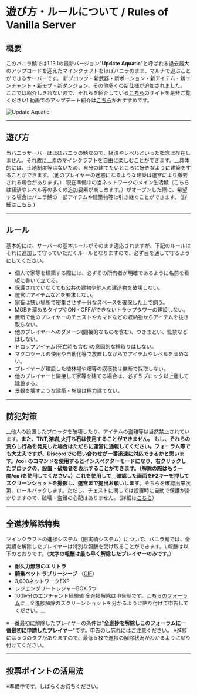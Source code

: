 # 遊び方・ルールについて / Rules of Vanilla Server

## 概要
このバニラ鯖では1.13.1の最新バージョン"**Update Aquatic**"と呼ばれる過去最大のアップロードを迎えたマインクラフトをほぼバニラのまま、マルチで遊ぶことができるサーバーです。
新ブロック・新武器・新ポーション・新アイテム・新エンチャント・新モブ・新ダンジョン、その他多くの新仕様が追加されました。
ここでは紹介しきれないので、それらを紹介している[こちら](http://minecraft-diary.jp/blog-entry-1366.html)のサイトを是非ご覧ください! 動画でのアップデート紹介は[こちら](https://www.youtube.com/watch?v=NgFRuLyUG14&list=PL1DGsG6D8Goo-PTcQsy3_CCRHnZ-L3ilx)がおすすめです。

![Update Aquatic](https://i.imgur.com/swiHydo.png)

----
## 遊び方
当バニラサーバーはほぼバニラの鯖なので、経済やレベルといった概念は存在しません。それ故に__素のマインクラフトを自由に楽しむことができます。__具体的には、土地制度等はないため、自分の建てたいところに好きなように建築をすることができます。（他のプレイヤーの迷惑になるような建築は運営により撤去される場合があります。）
現在準備中の当ネットワークのメイン生活鯖（こちらは経済やレベル等の多くの追加要素が楽しめます。）がオープンした際に、希望する場合はバニラ鯖の一部アイテムや建築物等は引き継ぐことができます。（詳細は[こちら](https://wiki.lucknetwork.jp/vanilla_trans) )


----
## ルール
基本的には、サーバーの基本ルールがそのまま適応されますが、下記のルールはそれに追加して守っていただくルールとなりますので、必ず目を通して守るようにしてください。
  * 個人で家等を建築する際には、必ずその所有者が明確であるように名前を看板に書いて立てる。
  * 保護されていなくても公共の建物や他人の建造物を破壊しない。
  * 運営にアイテムなどを要求しない。
  * 家畜は狭い場所で密集させず十分なスペースを確保した上で飼う。
  * MOBを溜めるタイプやON・OFFができないトラップタワーの建設しない。
  * 無断で他のプレイヤーのチェストやカマドなどの収納物からアイテムを抜き取らない。
  * 他のプレイヤーへのダメージ(間接的なものを含む)、つきまとい、監禁などはしない。
  * ドロップアイテム(死亡時も含む)の意図的な横取りはしない。
  * マクロツールの使用や自動化等で放置しながらでアイテムやレベルを溜めない。
  * プレイヤーが建設した植林場や畑等の収穫物は無断で採取しない。
  * 他のプレイヤーと隣接して家等を建てる場合は、必ず５ブロック以上離して建設する。
  * 景観を壊すような建築・施設は極力建てない。



----
## 防犯対策
__他人の設置したブロックを破壊したり、アイテムの盗難等は当然禁止されています。__また、TNT,溶岩,火打ち石は使用することができません。
もし、それらの荒らし行為を発見した場合はただちに運営に通報してください。フォーラム等でも大丈夫ですが、Discordでの問い合わせが一番迅速に対応できるかと思います。**/co i** のコマンドを使用するとインスペクターモードになり、右クリックしたブロックの、設置・破壊者を表示することができます。（解除の際はもう一度/co iを使用してください。）これを使用して__確認した画面をF2キーを押してスクリーンショットを撮影し、運営まで提出お願いします__。そちらを確認出来次第、ロールバックします。ただし、チェストに関しては設置時に自動で保護が掛かりますので、破壊・盗難の心配はありません。（詳細は[こちら](lwc.md)）


----
## 全進捗解除特典
マインクラフトの進捗システム（旧実績システム）について、バニラ鯖では、全実績を解除したプレイヤーは特別な報酬を受け取ることができます。\\
報酬は以下のとおりです。（__**太字の報酬**は最も早く解除したプレイヤーのみです。__）
  * **耐久力無限のエリトラ**
  * **騎乗ペット ラブリーシープ** （[GIF](https://gyazo.com/c24deef9b328c1b1776d0bcc605684c1)）
  * 3,000ネットワークEXP
  * レジェンダリートレジャーBOX 5つ
  * 100lv分のエンチャント経験値
全進捗解除は申告制です。[こちらのフォーラム](https://lucknetwork.jp/forum/view_topic/?tid=8#post-8)に__全進捗解除のスクリーンショットを分かるように貼り付けて申告してください。__  
  
※一番最初に解除したプレイヤーの条件は"**全進捗を解除しこのフォーラムに一番最初に申請したプレイヤー**"です。申告のし忘れにはご注意ください。  ※進捗には５つのタブがありますので、最低５枚で進捗の解除状況がわかるように貼り付けてください。

----
## 投票ポイントの活用法
※準備中です。しばらくお待ちください。
